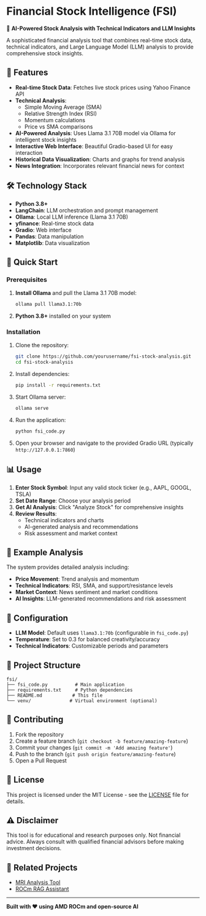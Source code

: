 # Financial Stock Intelligence (FSI)

🚀 **AI-Powered Stock Analysis with Technical Indicators and LLM Insights**

A sophisticated financial analysis tool that combines real-time stock data, technical indicators, and Large Language Model (LLM) analysis to provide comprehensive stock insights.

## 🎯 Features

- **Real-time Stock Data**: Fetches live stock prices using Yahoo Finance API
- **Technical Analysis**: 
  - Simple Moving Average (SMA)
  - Relative Strength Index (RSI)
  - Momentum calculations
  - Price vs SMA comparisons
- **AI-Powered Analysis**: Uses Llama 3.1 70B model via Ollama for intelligent stock insights
- **Interactive Web Interface**: Beautiful Gradio-based UI for easy interaction
- **Historical Data Visualization**: Charts and graphs for trend analysis
- **News Integration**: Incorporates relevant financial news for context

## 🛠️ Technology Stack

- **Python 3.8+**
- **LangChain**: LLM orchestration and prompt management
- **Ollama**: Local LLM inference (Llama 3.1 70B)
- **yfinance**: Real-time stock data
- **Gradio**: Web interface
- **Pandas**: Data manipulation
- **Matplotlib**: Data visualization

## 🚀 Quick Start

### Prerequisites

1. **Install Ollama** and pull the Llama 3.1 70B model:
   ```bash
   ollama pull llama3.1:70b
   ```

2. **Python 3.8+** installed on your system

### Installation

1. Clone the repository:
   ```bash
   git clone https://github.com/yourusername/fsi-stock-analysis.git
   cd fsi-stock-analysis
   ```

2. Install dependencies:
   ```bash
   pip install -r requirements.txt
   ```

3. Start Ollama server:
   ```bash
   ollama serve
   ```

4. Run the application:
   ```bash
   python fsi_code.py
   ```

5. Open your browser and navigate to the provided Gradio URL (typically `http://127.0.0.1:7860`)

## 📊 Usage

1. **Enter Stock Symbol**: Input any valid stock ticker (e.g., AAPL, GOOGL, TSLA)
2. **Set Date Range**: Choose your analysis period
3. **Get AI Analysis**: Click "Analyze Stock" for comprehensive insights
4. **Review Results**: 
   - Technical indicators and charts
   - AI-generated analysis and recommendations
   - Risk assessment and market context

## 🎯 Example Analysis

The system provides detailed analysis including:
- **Price Movement**: Trend analysis and momentum
- **Technical Indicators**: RSI, SMA, and support/resistance levels
- **Market Context**: News sentiment and market conditions
- **AI Insights**: LLM-generated recommendations and risk assessment

## 🔧 Configuration

- **LLM Model**: Default uses `llama3.1:70b` (configurable in `fsi_code.py`)
- **Temperature**: Set to 0.3 for balanced creativity/accuracy
- **Technical Indicators**: Customizable periods and parameters

## 📁 Project Structure

```
fsi/
├── fsi_code.py          # Main application
├── requirements.txt     # Python dependencies
├── README.md           # This file
└── venv/              # Virtual environment (optional)
```

## 🤝 Contributing

1. Fork the repository
2. Create a feature branch (`git checkout -b feature/amazing-feature`)
3. Commit your changes (`git commit -m 'Add amazing feature'`)
4. Push to the branch (`git push origin feature/amazing-feature`)
5. Open a Pull Request

## 📝 License

This project is licensed under the MIT License - see the [LICENSE](LICENSE) file for details.

## ⚠️ Disclaimer

This tool is for educational and research purposes only. Not financial advice. Always consult with qualified financial advisors before making investment decisions.

## 🔗 Related Projects

- [MRI Analysis Tool](https://github.com/yourusername/mri-analysis-tool)
- [ROCm RAG Assistant](https://github.com/yourusername/rocm-rag-assistant)

---

**Built with ❤️ using AMD ROCm and open-source AI**
